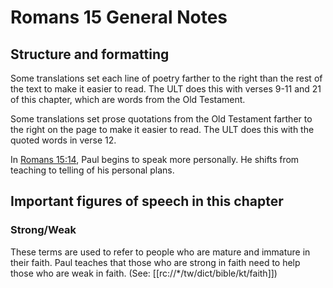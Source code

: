 # Romans 15 General Notes
## Structure and formatting

Some translations set each line of poetry farther to the right than the rest of the text to make it easier to read. The ULT does this with verses 9-11 and 21 of this chapter, which are words from the Old Testament.

Some translations set prose quotations from the Old Testament farther to the right on the page to make it easier to read. The ULT does this with the quoted words in verse 12.

In [Romans 15:14](../../rom/15/14.md), Paul begins to speak more personally. He shifts from teaching to telling of his personal plans.

## Important figures of speech in this chapter

### Strong/Weak
These terms are used to refer to people who are mature and immature in their faith. Paul teaches that those who are strong in faith need to help those who are weak in faith. (See: [[rc://*/tw/dict/bible/kt/faith]])